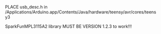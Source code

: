PLACE usb_desc.h in /Applications/Arduino.app/Contents/Java/hardware/teensy/avr/cores/teensy3

SparkFunMPL3115A2 library MUST BE VERSION 1.2.3 to work!!!

